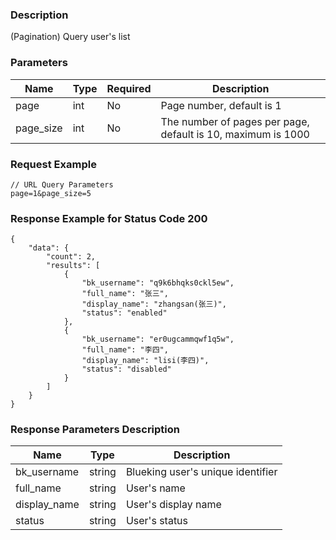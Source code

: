 ### Description

(Pagination) Query user's list

### Parameters

| Name      | Type | Required | Description                                                  |
|-----------|------|----------|--------------------------------------------------------------|
| page      | int  | No       | Page number, default is 1                                    |
| page_size | int  | No       | The number of pages per page, default is 10, maximum is 1000 |

### Request Example

```
// URL Query Parameters
page=1&page_size=5
```

### Response Example for Status Code 200

```json5
{
    "data": {
        "count": 2,
        "results": [
            {
                "bk_username": "q9k6bhqks0ckl5ew",
                "full_name": "张三",
                "display_name": "zhangsan(张三)",
                "status": "enabled"
            },
            {
                "bk_username": "er0ugcammqwf1q5w",
                "full_name": "李四",
                "display_name": "lisi(李四)",
                "status": "disabled"
            }
        ]
    }
}
```

### Response Parameters Description

| Name         | Type   | Description                       |
|--------------|--------|-----------------------------------|
| bk_username  | string | Blueking user's unique identifier |
| full_name    | string | User's name                       |
| display_name | string | User's display name               |
| status       | string | User's status                     |
